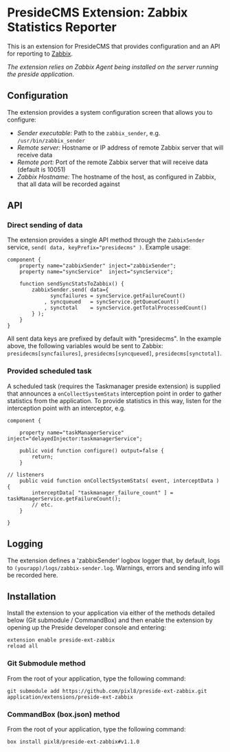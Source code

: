 # PresideCMS Extension: Zabbix Statistics Reporter

This is an extension for PresideCMS that provides configuration and an API for reporting to [Zabbix](http://www.zabbix.com/).

*The extension relies on Zabbix Agent being installed on the server running the preside application*.

## Configuration

The extension provides a system configuration screen that allows you to configure:

* *Sender executable:* Path to the `zabbix_sender`, e.g. `/usr/bin/zabbix_sender`
* *Remote server:* Hostname or IP address of remote Zabbix server that will receive data
* *Remote port:* Port of the remote Zabbix server that will receive data (default is 10051)
* *Zabbix Hostname:* The hostname of the host, as configured in Zabbix, that all data will be recorded against

## API

### Direct sending of data

The extension provides a single API method through the `ZabbixSender` service, `send( data, keyPrefix="presidecms" )`. Example usage:

```
component {
    property name="zabbixSender" inject="zabbixSender";
    property name="syncService"  inject="syncService";

    function sendSyncStatsToZabbix() {
        zabbixSender.send( data={
              syncfailures = syncService.getFailureCount()
            , syncqueued   = syncService.getQueueCount()
            , synctotal    = syncService.getTotalProcessedCount()
        } );
    }
}
```

All sent data keys are prefixed by default with "presidecms". In the example above, the following variables would be sent to Zabbix: `presidecms[syncfailures]`, `presidecms[syncqueued]`, `presidecms[synctotal]`.

### Provided scheduled task

A scheduled task (requires the Taskmanager preside extension) is supplied that announces a `onCollectSystemStats` interception point in order to gather statistics from the application. To provide statistics in this way, listen for the interception point with an interceptor, e.g.

```
component {

    property name="taskManagerService" inject="delayedInjector:taskmanagerService";

    public void function configure() output=false {
        return;
    }

// listeners
    public void function onCollectSystemStats( event, interceptData ) {
        interceptData[ "taskmanager_failure_count" ] = taskManagerService.getFailureCount();
        // etc.
    }

}
```

## Logging

The extension defines a 'zabbixSender' logbox logger that, by default, logs to `(yourapp)/logs/zabbix-sender.log`. Warnings, errors and sending info will be recorded here.

## Installation

Install the extension to your application via either of the methods detailed below (Git submodule / CommandBox) and then enable the extension by opening up the Preside developer console and entering:

    extension enable preside-ext-zabbix
    reload all

### Git Submodule method

From the root of your application, type the following command:

    git submodule add https://github.com/pixl8/preside-ext-zabbix.git application/extensions/preside-ext-zabbix

### CommandBox (box.json) method

From the root of your application, type the following command:

    box install pixl8/preside-ext-zabbix#v1.1.0




